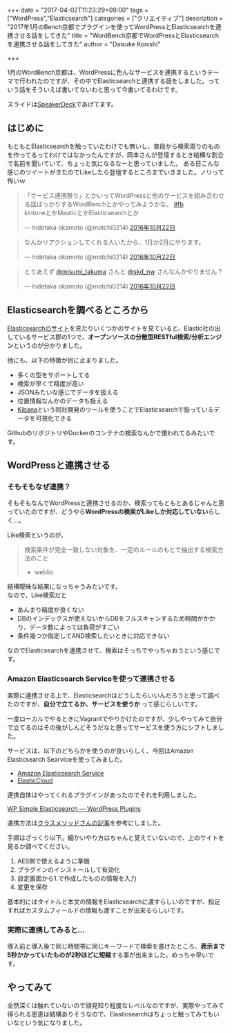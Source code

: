 +++
date = "2017-04-02T11:23:29+09:00"
tags = ["WordPress","Elasticsearch"]
categories = ["クリエイティブ"]
description = "2017年1月のBench京都でプラグインを使ってWordPressとElasticsearchを連携させる話をしてきた"
title = "WordBench京都でWordPressとElasticsearchを連携させる話をしてきた"
author = "Daisuke Konishi"

+++

1月のWordBench京都は、WordPressに色んなサービスを連携するというテーマで行われたのですが、その中でElasticsearchと連携する話をしました。っていう話をそういえば書いてないわと思って今書いてるわけです。

スライドは<a href="https://speakerdeck.com/dkonishi/wordpressnielasticsearchwolian-xi-sitarapu-falsejian-suo-gajia-su-sitahua">SpeakerDeck</a>であげてます。

## はじめに
もともとElasticsearchを触っていたわけでも無いし、普段から検索周りのものを作ってるってわけではなかったんですが、岡本さんが登壇するとき結構な割合で名前を聞いていて、ちょっと気になるなーと思っていました。
ある日こんな感じのツイートがきたのでLikeしたら登壇するところまでいきました。ノリって怖いｗ

<blockquote class="twitter-tweet" data-lang="ja"><p lang="ja" dir="ltr">「サービス連携祭り」とかいってWordPressと他のサービスを組み合わせる話ばっかりするWordBenchとかやってみようかな。 <a href="https://twitter.com/hashtag/fb?src=hash">#fb</a><br>kintoneとかMauticとかElasticsearchとか</p>&mdash; hidetaka okamoto (@motchi0214) <a href="https://twitter.com/motchi0214/status/789839230285459456">2016年10月22日</a></blockquote>
<script async src="//platform.twitter.com/widgets.js" charset="utf-8"></script>

<blockquote class="twitter-tweet" data-conversation="none" data-lang="ja"><p lang="ja" dir="ltr">なんかリアクションしてくれる人いたから、1月か2月にやります。</p>&mdash; hidetaka okamoto (@motchi0214) <a href="https://twitter.com/motchi0214/status/789840451368955905">2016年10月22日</a></blockquote>
<script async src="//platform.twitter.com/widgets.js" charset="utf-8"></script>

<blockquote class="twitter-tweet" data-conversation="none" data-lang="ja"><p lang="ja" dir="ltr">とりあえず <a href="https://twitter.com/misumi_takuma">@misumi_takuma</a> さんと <a href="https://twitter.com/skd_nw">@skd_nw</a> さんなんかやりません？</p>&mdash; hidetaka okamoto (@motchi0214) <a href="https://twitter.com/motchi0214/status/789841524083216386">2016年10月22日</a></blockquote>
<script async src="//platform.twitter.com/widgets.js" charset="utf-8"></script>

## Elasticsearchを調べるところから
<a href="https://www.elastic.co/jp/products/elasticsearch">Elasticsearchのサイト</a>を見たりいくつかのサイトを見ていると、Elastic社の出しているサービス郡の1つで、**オープンソースの分散型RESTful検索/分析エンジン**というのが分かりました。

他にも、以下の特徴が目に止まりました。

* 多くの型をサポートしてる
* 検索が早くて精度が高い
* JSONみたいな感じでデータを扱える
* 位置情報なんかのデータも扱える
* <a href="https://www.elastic.co/jp/products/kibana" target="_blank">Kibana</a>という同社開発のツールを使うことでElasticsearchで扱っているデータを可視化できる

GithubのリポジトリやDockerのコンテナの検索なんかで使われてるみたいです。


## WordPressと連携させる

### そもそもなぜ連携？
そもそもなんでWordPressと連携させるのか、検索ってもともとあるじゃんと思っていたのですが、どうやら**WordPressの検索がLikeしか対応していない**らしく…。

Like検索というのが、

> 検索条件が完全一致しない対象を、一定のルールのもとで抽出する検索方法のこと
> - weblio

結構曖昧な結果になっちゃうみたいです。  
なので、Like検索だと

* あんまり精度が良くない
* DBのインデックスが使えないからDBをフルスキャンするため時間がかかり、データ数によっては負荷がすごい
* 条件幾つか指定してAND検索したいときに対応できない

なのでElasticsearchを連携させて、検索はそっちでやっちゃおうという感じです。


### Amazon Elasticsearch Serviceを使って連携させる

実際に連携させる上で、Elasticsearchはどうしたらいいんだろうと思って調べたのですが、**自分で立てるか、サービスを使うか** って感じらしいです。  

一度ローカルでやるときにVagrantでやりかけたのですが、少しやってみて自分で立てるのはその後がしんどそうだなと思ってサービスを使う方にシフトしました。

サービスは、以下のどちらかを使うのが良いらしく、今回はAmazon Elasticsearch Searviceを使ってみました。

* <a href="https://aws.amazon.com/jp/elasticsearch-service/" target="_blank">Amazon Elasticsearch Service</a>
* <a href="https://www.elastic.co/jp/cloud" target="_blank">ElasticCloud</a>

連携自体はやってくれるプラグインがあったのでそれを利用しました。

<a href="https://ja.wordpress.org/plugins/wp-simple-elasticsearch/" target="_blank">WP Simple Elasticsearch — WordPress Plugins</a>

連携方法は<a href="http://dev.classmethod.jp/server-side/elasticsearch/wordpress-plugin-wp-elasticsearch/" target="_blank">クラスメソッドさんの記事</a>を参考にしました。

手順はざっくり以下。細かいやり方はちゃんと覚えていないので、上のサイトを見るか調べてください。

1. AES側で使えるように準備
2. プラグインのインストールして有効化
3. 設定画面から1.で作成したものの情報を入力
4. 変更を保存

基本的にはタイトルと本文の情報をElasticsearchに渡すらしいのですが、指定すればカスタムフィールドの情報も渡すことが出来るらしいです。

### 実際に連携してみると…
導入前と導入後で同じ時間帯に同じキーワードで検索を書けたところ、**表示まで5秒かかっていたものが2秒ほどに短縮**する事が出来ました。めっちゃ早いです。


## やってみて
全然深くは触れていないので顔見知り程度なレベルなのですが、実際やってみて得られる恩恵は結構ありそうなので、Elasticsearchはちょっと触ってみてもいいなという気になりました。
